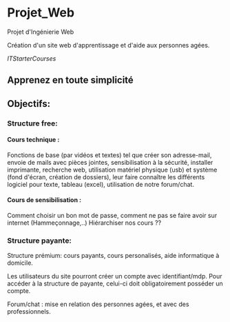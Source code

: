 # Projet_Web
Projet d'Ingénierie Web

Création d'un site web d'apprentissage et d'aide aux personnes agées.

*ITStarterCourses*
## Apprenez en toute simplicité

## Objectifs:

### Structure free:

#### Cours technique : 
Fonctions de base (par vidéos et textes) tel que créer son adresse-mail, envoie de mails avec pièces jointes, sensibilisation à la sécurité, installer imprimante, recherche web, utilisation matériel physique (usb) et système (fond d'écran, création de dossiers), leur faire connaître les différents logiciel pour texte, tableau (excel), utilisation de notre forum/chat.

#### Cours de sensibilisation : 
Comment choisir un bon mot de passe, comment ne pas se faire avoir sur internet (Hammeçonnage,..)
Hiérarchiser nos cours ??

### Structure payante:
Structure prémium: cours payants, cours personalisés, aide informatique à domicile.

Les utilisateurs du site pourront créer un compte avec identifiant/mdp. Pour accéder à la structure de payante, celui-ci doit obligatoirement posséder un compte.

Forum/chat : mise en relation des personnes agées, et avec des professionnels. 

